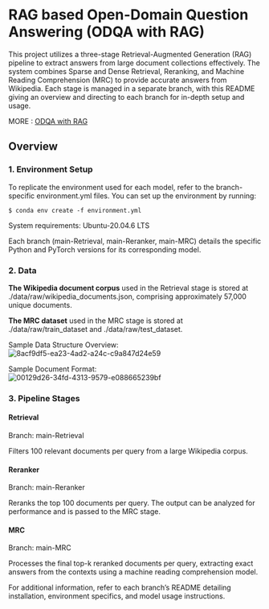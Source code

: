 # RAG based Open-Domain Question Answering (ODQA with RAG)
This project utilizes a three-stage Retrieval-Augmented Generation (RAG) pipeline to extract answers from large document collections effectively. The system combines Sparse and Dense Retrieval, Reranking, and Machine Reading Comprehension (MRC) to provide accurate answers from Wikipedia. Each stage is managed in a separate branch, with this README giving an overview and directing to each branch for in-depth setup and usage.

MORE : [ODQA with RAG](https://github.com/boostcampaitech7/level2-mrc-nlp-09/blob/main/RAG%20based%20Open-Domain%20Question%20Answering.pdf)

## Overview
### 1. Environment Setup
To replicate the environment used for each model, refer to the branch-specific environment.yml files. You can set up the environment by running:
```console
$ conda env create -f environment.yml
```

System requirements:
Ubuntu-20.04.6 LTS

Each branch (main-Retrieval, main-Reranker, main-MRC) details the specific Python and PyTorch versions for its corresponding model.


### 2. Data
**The Wikipedia document corpus** used in the Retrieval stage is stored at ./data/raw/wikipedia_documents.json, comprising approximately 57,000 unique documents.

**The MRC dataset** used in the MRC stage is stored at ./data/raw/train_dataset and ./data/raw/test_dataset.  

Sample Data Structure Overview:  
![8acf9df5-ea23-4ad2-a24c-c9a847d24e59](https://github.com/user-attachments/assets/c3a69377-34e7-49d7-828c-a93977baa42d)

Sample Document Format:  
![00129d26-34fd-4313-9579-e088665239bf](https://github.com/user-attachments/assets/a812e35d-93e6-42c8-808f-37d683337e73)


### 3. Pipeline Stages

#### Retrieval
Branch: main-Retrieval

Filters 100 relevant documents per query from a large Wikipedia corpus.

#### Reranker
Branch: main-Reranker

Reranks the top 100 documents per query. The output can be analyzed for performance and is passed to the MRC stage.

#### MRC
Branch: main-MRC

Processes the final top-k reranked documents per query, extracting exact answers from the contexts using a machine reading comprehension model.

For additional information, refer to each branch’s README detailing installation, environment specifics, and model usage instructions.

